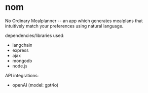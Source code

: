 # nom
No Ordinary Mealplanner -- an app which generates mealplans that intuitively match your preferences using natural language.

dependencies/libraries used:
- langchain
- express
- ajax
- mongodb
- node.js

API integrations:
- openAI (model: gpt4o)

